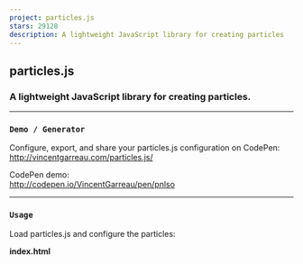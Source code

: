```yaml
---
project: particles.js
stars: 29128
description: A lightweight JavaScript library for creating particles
---
```


particles.js
------------

### A lightweight JavaScript library for creating particles.

* * *

### `Demo / Generator`

Configure, export, and share your particles.js configuration on CodePen:  
http://vincentgarreau.com/particles.js/

CodePen demo:  
http://codepen.io/VincentGarreau/pen/pnlso

* * *

### `Usage`

Load particles.js and configure the particles:

**index.html**

<div id\="particles-js"\></div\>

<script src\="particles.js"\></script\>

**app.js**

/\* particlesJS.load(@dom-id, @path-json, @callback (optional)); \*/
particlesJS.load('particles-js', 'assets/particles.json', function() {
  console.log('callback - particles.js config loaded');
});

**particles.json**

{
  "particles": {
    "number": {
      "value": 80,
      "density": {
        "enable": true,
        "value\_area": 800
      }
    },
    "color": {
      "value": "#ffffff"
    },
    "shape": {
      "type": "circle",
      "stroke": {
        "width": 0,
        "color": "#000000"
      },
      "polygon": {
        "nb\_sides": 5
      },
      "image": {
        "src": "img/github.svg",
        "width": 100,
        "height": 100
      }
    },
    "opacity": {
      "value": 0.5,
      "random": false,
      "anim": {
        "enable": false,
        "speed": 1,
        "opacity\_min": 0.1,
        "sync": false
      }
    },
    "size": {
      "value": 10,
      "random": true,
      "anim": {
        "enable": false,
        "speed": 80,
        "size\_min": 0.1,
        "sync": false
      }
    },
    "line\_linked": {
      "enable": true,
      "distance": 300,
      "color": "#ffffff",
      "opacity": 0.4,
      "width": 2
    },
    "move": {
      "enable": true,
      "speed": 12,
      "direction": "none",
      "random": false,
      "straight": false,
      "out\_mode": "out",
      "bounce": false,
      "attract": {
        "enable": false,
        "rotateX": 600,
        "rotateY": 1200
      }
    }
  },
  "interactivity": {
    "detect\_on": "canvas",
    "events": {
      "onhover": {
        "enable": false,
        "mode": "repulse"
      },
      "onclick": {
        "enable": true,
        "mode": "push"
      },
      "resize": true
    },
    "modes": {
      "grab": {
        "distance": 800,
        "line\_linked": {
          "opacity": 1
        }
      },
      "bubble": {
        "distance": 800,
        "size": 80,
        "duration": 2,
        "opacity": 0.8,
        "speed": 3
      },
      "repulse": {
        "distance": 400,
        "duration": 0.4
      },
      "push": {
        "particles\_nb": 4
      },
      "remove": {
        "particles\_nb": 2
      }
    }
  },
  "retina\_detect": true
}

* * *

### `Options`

key

option type / notes

example

`particles.number.value`

number

`40`

`particles.number.density.enable`

boolean

`true` / `false`

`particles.number.density.value_area`

number

`800`

`particles.color.value`

HEX (string)  
RGB (object)  
HSL (object)  
array selection (HEX)  
random (string)

`"#b61924"`  
`{r:182, g:25, b:36}`  
`{h:356, s:76, l:41}`  
`["#b61924", "#333333", "999999"]`  
`"random"`

`particles.shape.type`

string  
array selection

`"circle"`  
`"edge"`  
`"triangle"`  
`"polygon"`  
`"star"`  
`"image"`  
`["circle", "triangle", "image"]`

`particles.shape.stroke.width`

number

`2`

`particles.shape.stroke.color`

HEX (string)

`"#222222"`

`particles.shape.polygon.nb_slides`

number

`5`

`particles.shape.image.src`

path link  
svg / png / gif / jpg

`"assets/img/yop.svg"`  
`"http://mywebsite.com/assets/img/yop.png"`

`particles.shape.image.width`

number  
(for aspect ratio)

`100`

`particles.shape.image.height`

number  
(for aspect ratio)

`100`

`particles.opacity.value`

number (0 to 1)

`0.75`

`particles.opacity.random`

boolean

`true` / `false`

`particles.opacity.anim.enable`

boolean

`true` / `false`

`particles.opacity.anim.speed`

number

`3`

`particles.opacity.anim.opacity_min`

number (0 to 1)

`0.25`

`particles.opacity.anim.sync`

boolean

`true` / `false`

`particles.size.value`

number

`20`

`particles.size.random`

boolean

`true` / `false`

`particles.size.anim.enable`

boolean

`true` / `false`

`particles.size.anim.speed`

number

`3`

`particles.size.anim.size_min`

number

`0.25`

`particles.size.anim.sync`

boolean

`true` / `false`

`particles.line_linked.enable`

boolean

`true` / `false`

`particles.line_linked.distance`

number

`150`

`particles.line_linked.color`

HEX (string)

`#ffffff`

`particles.line_linked.opacity`

number (0 to 1)

`0.5`

`particles.line_linked.width`

number

`1.5`

`particles.move.enable`

boolean

`true` / `false`

`particles.move.speed`

number

`4`

`particles.move.direction`

string

`"none"`  
`"top"`  
`"top-right"`  
`"right"`  
`"bottom-right"`  
`"bottom"`  
`"bottom-left"`  
`"left"`  
`"top-left"`

`particles.move.random`

boolean

`true` / `false`

`particles.move.straight`

boolean

`true` / `false`

`particles.move.out_mode`

string  
(out of canvas)

`"out"`  
`"bounce"`

`particles.move.bounce`

boolean  
(between particles)

`true` / `false`

`particles.move.attract.enable`

boolean

`true` / `false`

`particles.move.attract.rotateX`

number

`3000`

`particles.move.attract.rotateY`

number

`1500`

`interactivity.detect_on`

string

`"canvas", "window"`

`interactivity.events.onhover.enable`

boolean

`true` / `false`

`interactivity.events.onhover.mode`

string  
array selection

`"grab"`  
`"bubble"`  
`"repulse"`  
`["grab", "bubble"]`

`interactivity.events.onclick.enable`

boolean

`true` / `false`

`interactivity.events.onclick.mode`

string  
array selection

`"push"`  
`"remove"`  
`"bubble"`  
`"repulse"`  
`["push", "repulse"]`

`interactivity.events.resize`

boolean

`true` / `false`

`interactivity.events.modes.grab.distance`

number

`100`

`interactivity.events.modes.grab.line_linked.opacity`

number (0 to 1)

`0.75`

`interactivity.events.modes.bubble.distance`

number

`100`

`interactivity.events.modes.bubble.size`

number

`40`

`interactivity.events.modes.bubble.duration`

number  
(second)

`0.4`

`interactivity.events.modes.repulse.distance`

number

`200`

`interactivity.events.modes.repulse.duration`

number  
(second)

`1.2`

`interactivity.events.modes.push.particles_nb`

number

`4`

`interactivity.events.modes.push.particles_nb`

number

`4`

`retina_detect`

boolean

`true` / `false`

* * *

### `Packages install`

##### _**npm**_

https://www.npmjs.com/package/particles.js

```
npm install particles.js
```

##### _**Bower**_

```
bower install particles.js --save
```

##### _**Rails Assets**_

```
gem 'rails-assets-particles.js'
```

##### _**Meteor**_

https://atmospherejs.com/newswim/particles

```
meteor add newswim:particles
```

* * *

### `Hosting / CDN`

_**Please use this host or your own to load particles.js on your projects**_

http://www.jsdelivr.com/#!particles.js
